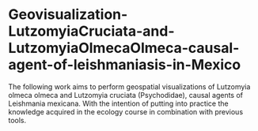 # Geovisualization-LutzomyiaCruciata-and-LutzomyiaOlmecaOlmeca-causal-agent-of-leishmaniasis-in-Mexico
The following work aims to perform geospatial visualizations of Lutzomyia olmeca olmeca and Lutzomyia cruciata (Psychodidae), causal agents of Leishmania mexicana. With the intention of putting into practice the knowledge acquired in the ecology course in combination with previous tools.
